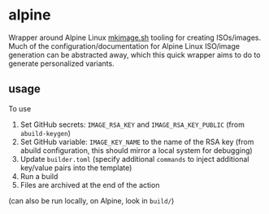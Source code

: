 alpine
===

Wrapper around Alpine Linux
[mkimage.sh](https://gitlab.alpinelinux.org/alpine/aports/-/tree/master/scripts?ref_type=heads)
tooling for creating ISOs/images. Much of the configuration/documentation for Alpine
Linux ISO/image generation can be abstracted away, which this quick wrapper aims to do
to generate personalized variants.

## usage

To use
1. Set GitHub secrets: `IMAGE_RSA_KEY` and `IMAGE_RSA_KEY_PUBLIC` (from `abuild-keygen`)
2. Set GitHub variable: `IMAGE_KEY_NAME` to the name of the RSA key (from
   abuild configuration, this should mirror a local system for debugging)
3. Update `builder.toml` (specify additional `commands` to inject additional
   key/value pairs into the template)
4. Run a build
5. Files are archived at the end of the action

(can also be run locally, on Alpine, look in `build/`)
